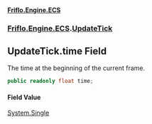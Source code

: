 #### [Friflo.Engine.ECS](index.md 'index')
### [Friflo.Engine.ECS](Friflo.Engine.ECS.md 'Friflo.Engine.ECS').[UpdateTick](UpdateTick.md 'Friflo.Engine.ECS.UpdateTick')

## UpdateTick.time Field

The time at the beginning of the current frame.

```csharp
public readonly float time;
```

#### Field Value
[System.Single](https://docs.microsoft.com/en-us/dotnet/api/System.Single 'System.Single')